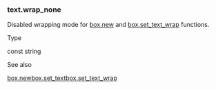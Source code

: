 ### text.wrap\_none

Disabled wrapping mode for [box.new](#fun_box.new) and [box.set\_text\_wrap](#fun_box.set_text_wrap) functions.

Type

const string

See also

[box.new](#fun_box.new)[box.set\_text](#fun_box.set_text)[box.set\_text\_wrap](#fun_box.set_text_wrap)
